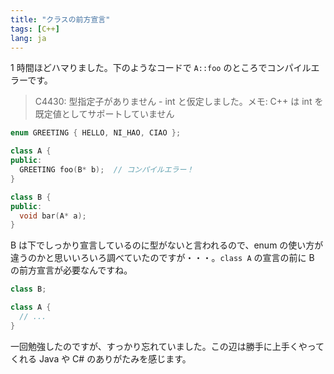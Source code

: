 ```yaml
---
title: "クラスの前方宣言"
tags: [C++]
lang: ja
---
```


1 時間ほどハマりました。下のようなコードで `A::foo` のところでコンパイルエラーです。

> C4430: 型指定子がありません - int と仮定しました。メモ: C++ は int を既定値としてサポートしていません

```cpp
enum GREETING { HELLO, NI_HAO, CIAO };

class A {
public:
  GREETING foo(B* b);  // コンパイルエラー！
}

class B {
public:
  void bar(A* a);
}
```

B は下でしっかり宣言しているのに型がないと言われるので、enum の使い方が違うのかと思いいろいろ調べていたのですが・・・。`class A` の宣言の前に B の前方宣言が必要なんですね。

```cpp
class B;

class A {
  // ...
}
```

一回勉強したのですが、すっかり忘れていました。この辺は勝手に上手くやってくれる Java や C# のありがたみを感じます。

